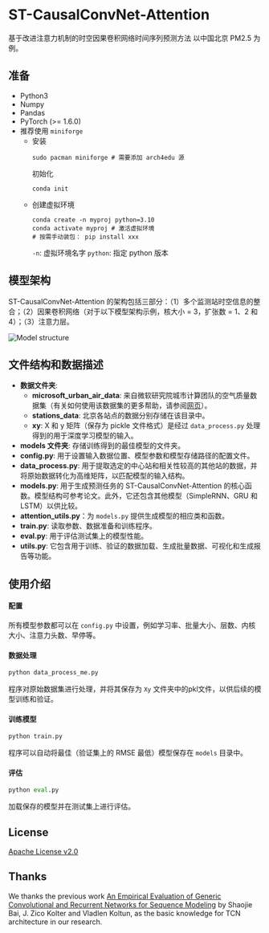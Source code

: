 # ST-CausalConvNet-Attention
基于改进注意力机制的时空因果卷积网络时间序列预测方法
以中国北京 PM2.5 为例。

## 准备

- Python3
- Numpy
- Pandas
- PyTorch (>= 1.6.0)
- 推荐使用 `miniforge`
  - 安装
    ```shell
    sudo pacman miniforge # 需要添加 arch4edu 源
    ```
    初始化
    ```shell
    conda init
    ```
  - 创建虚拟环境
    ```shell
    conda create -n myproj python=3.10
    conda activate myproj # 激活虚拟环境
    # 按需手动装包： pip install xxx
    ```
    `-n`: 虚拟环境名字
    `python`: 指定 python 版本

## 模型架构

ST-CausalConvNet-Attention 的架构包括三部分：（1）多个监测站时空信息的整合；（2）因果卷积网络（对于以下模型架构示例，核大小 = 3，扩张数 = 1、2 和 4）；（3）注意力层。

![Model structure](./ST-CausalConvNet_Architecture.jpg)

## 文件结构和数据描述

- **数据文件夹**:
  - **microsoft_urban_air_data**: 来自微软研究院城市计算团队的空气质量数据集（有关如何使用该数据集的更多帮助，请参阅[网页](http://research.microsoft.com/en-us/projects/urbanair)）。
  - **stations_data**: 北京各站点的数据分别存储在该目录中。
  - **xy**: X 和 y 矩阵（保存为 pickle 文件格式）是经过 `data_process.py` 处理得到的用于深度学习模型的输入。
- **models 文件夹**: 存储训练得到的最佳模型的文件夹。
- **config.py**: 用于设置输入数据位置、模型参数和模型存储路径的配置文件。
- **data_process.py**: 用于提取选定的中心站和相关性较高的其他站的数据，并将原始数据转化为高维矩阵，以匹配模型的输入结构。
- **models.py**: 用于生成预测任务的 ST-CausalConvNet-Attention 的核心函数。模型结构可参考论文。此外，它还包含其他模型（SimpleRNN、GRU 和 LSTM）以供比较。
- **attention_utils.py**：为 `models.py` 提供生成模型的相应类和函数。
- **train.py**: 读取参数、数据准备和训练程序。
- **eval.py**: 用于评估测试集上的模型性能。
- **utils.py**: 它包含用于训练、验证的数据加载、生成批量数据、可视化和生成报告等功能。

## 使用介绍

#### 配置

所有模型参数都可以在 `config.py` 中设置，例如学习率、批量大小、层数、内核大小、注意力头数、早停等。

#### 数据处理

```python
python data_process_me.py
```

程序对原始数据集进行处理，并将其保存为 `Xy` 文件夹中的pkl文件，以供后续的模型训练和验证。

#### 训练模型

```python
python train.py
```

程序可以自动将最佳（验证集上的 RMSE 最低）模型保存在 `models` 目录中。

#### 评估

```python
python eval.py
```

加载保存的模型并在测试集上进行评估。

## License

[Apache License v2.0](./LICENSE)

## Thanks

We thanks the previous work [An Empirical Evaluation of Generic Convolutional and Recurrent Networks for Sequence Modeling](https://arxiv.org/abs/1803.01271) by Shaojie Bai, J. Zico Kolter and Vladlen Koltun, as the basic knowledge for TCN architecture in our research.


